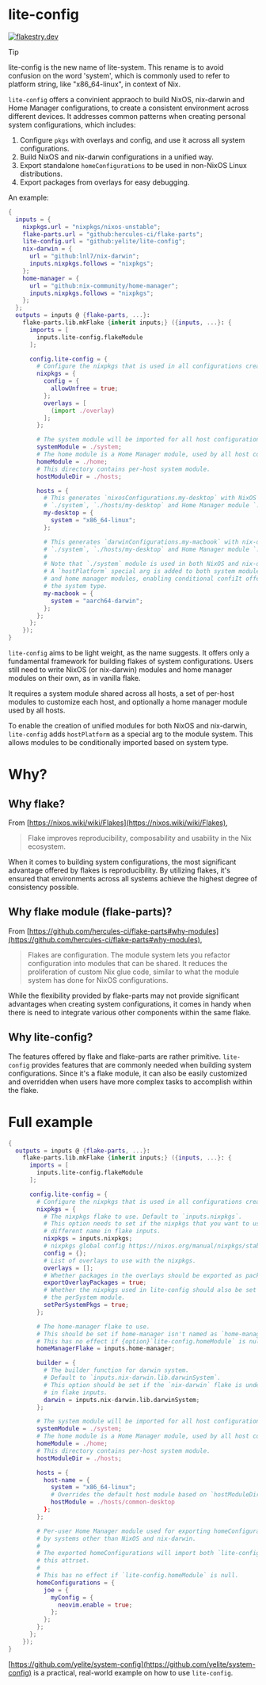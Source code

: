 # lite-config

[![flakestry.dev](https://flakestry.dev/api/badge/flake/github/yelite/lite-config)](https://flakestry.dev/flake/github/yelite/lite-config/0.2.0)

> [!TIP]
> lite-config is the new name of lite-system. This rename is to avoid confusion on the word 'system', 
> which is commonly used to refer to platform string, like "x86_64-linux", in context of Nix.

`lite-config` offers a convinient appraoch to build NixOS, nix-darwin and Home Manager configurations,
to create a consistent environment across different devices. It addresses common patterns
when creating personal system configurations, which includes:

1. Configure `pkgs` with overlays and config, and use it across all system configurations.
2. Build NixOS and nix-darwin configurations in a unified way.
3. Export standalone `homeConfigurations` to be used in non-NixOS Linux distributions.
4. Export packages from overlays for easy debugging.

An example:

```nix
{
  inputs = {
    nixpkgs.url = "nixpkgs/nixos-unstable";
    flake-parts.url = "github:hercules-ci/flake-parts";
    lite-config.url = "github:yelite/lite-config";
    nix-darwin = {
      url = "github:lnl7/nix-darwin";
      inputs.nixpkgs.follows = "nixpkgs";
    };
    home-manager = {
      url = "github:nix-community/home-manager";
      inputs.nixpkgs.follows = "nixpkgs";
    };
  };
  outputs = inputs @ {flake-parts, ...}:
    flake-parts.lib.mkFlake {inherit inputs;} ({inputs, ...}: {
      imports = [
        inputs.lite-config.flakeModule
      ];

      config.lite-config = {
        # Configure the nixpkgs that is used in all configurations created by `lite-config`.
        nixpkgs = {
          config = {
            allowUnfree = true;
          };
          overlays = [
            (import ./overlay)
          ];
        };

        # The system module will be imported for all host configurations.
        systemModule = ./system;
        # The home module is a Home Manager module, used by all host configurations.
        homeModule = ./home;
        # This directory contains per-host system module.
        hostModuleDir = ./hosts;

        hosts = {
          # This generates `nixosConfigurations.my-desktop` with NixOS module
          # `./system`, `./hosts/my-desktop` and Home Manager module `./home`.
          my-desktop = {
            system = "x86_64-linux";
          };

          # This generates `darwinConfigurations.my-macbook` with nix-darwin module
          # `./system`, `./hosts/my-desktop` and Home Manager module `./home`.
          #
          # Note that `./system` module is used in both NixOS and nix-darwin configurations.
          # A `hostPlatform` special arg is added to both system modules
          # and home manager modules, enabling conditional confiIt offers only a fundamental framework for building flakes of system configurations. guration based on
          # the system type.
          my-macbook = {
            system = "aarch64-darwin";
          };
        };
      };
    });
}
```

`lite-config` aims to be light weight, as the name suggests. It offers only a fundamental
framework for building flakes of system configurations. Users still need to write
NixOS (or nix-darwin) modules and home manager modules on their own, as in vanilla flake.

It requires a system module shared across all hosts, a set of per-host modules to
customize each host, and optionally a home manager module used by all hosts.

To enable the creation of unified modules for both NixOS and nix-darwin,
`lite-config` adds `hostPlatform` as a special arg to the module system.
This allows modules to be conditionally imported based on system type.

# Why?

## Why flake?

From [https://nixos.wiki/wiki/Flakes](https://nixos.wiki/wiki/Flakes),

> Flake improves reproducibility, composability and usability in the Nix ecosystem.

When it comes to building system configurations, the most significant advantage
offered by flakes is reproducibility. By utilizing flakes, it's ensured that environments
across all systems achieve the highest degree of consistency possible.

## Why flake module (flake-parts)?

From [https://github.com/hercules-ci/flake-parts#why-modules](https://github.com/hercules-ci/flake-parts#why-modules),

> Flakes are configuration. The module system lets you refactor configuration into modules that can be shared.
> It reduces the proliferation of custom Nix glue code, similar to what the module system has done for NixOS configurations.

While the flexibility provided by flake-parts may not provide significant advantages when
creating system configurations, it comes in handy when there is need to integrate
various other components within the same flake.

## Why lite-config?

The features offered by flake and flake-parts are rather primitive.
`lite-config` provides features that are commonly needed when building system configurations.
Since it's a flake module, it can also be easily customized and overridden when users
have more complex tasks to accomplish within the flake.

# Full example

```nix
{
  outputs = inputs @ {flake-parts, ...}:
    flake-parts.lib.mkFlake {inherit inputs;} ({inputs, ...}: {
      imports = [
        inputs.lite-config.flakeModule
      ];

      config.lite-config = {
        # Configure the nixpkgs that is used in all configurations created by `lite-config`.
        nixpkgs = {
          # The nixpkgs flake to use. Default to `inputs.nixpkgs`.
          # This option needs to set if the nixpkgs that you want to use is under a
          # different name in flake inputs.
          nixpkgs = inputs.nixpkgs;
          # nixpkgs global config https://nixos.org/manual/nixpkgs/stable/#chap-packageconfig
          config = {};
          # List of overlays to use with the nixpkgs.
          overlays = [];
          # Whether packages in the overlays should be exported as packages of this flake.
          exportOverlayPackages = true;
          # Whether the nixpkgs used in lite-config should also be set as the `pkgs` arg for
          # the perSystem module.
          setPerSystemPkgs = true;
        };

        # The home-manager flake to use.
        # This should be set if home-manager isn't named as `home-manager` in flake inputs.
        # This has no effect if {option}`lite-config.homeModule` is null.
        homeManagerFlake = inputs.home-manager;

        builder = {
          # The builder function for darwin system.
          # Default to `inputs.nix-darwin.lib.darwinSystem`.
          # This option should be set if the `nix-darwin` flake is under a different name
          # in flake inputs.
          darwin = inputs.nix-darwin.lib.darwinSystem;
        };

        # The system module will be imported for all host configurations.
        systemModule = ./system;
        # The home module is a Home Manager module, used by all host configurations.
        homeModule = ./home;
        # This directory contains per-host system module.
        hostModuleDir = ./hosts;

        hosts = {
          host-name = {
            system = "x86_64-linux";
            # Overrides the default host module based on `hostModuleDir`.
            hostModule = ./hosts/common-desktop
          };
        };

        # Per-user Home Manager module used for exporting homeConfigurations to be used
        # by systems other than NixOS and nix-darwin.
        #
        # The exported homeConfigurations will import both `lite-config.homeModule` and the value of
        # this attrset.
        #
        # This has no effect if `lite-config.homeModule` is null.
        homeConfigurations = {
          joe = {
            myConfig = {
              neovim.enable = true;
            };
          };
        };
      };
    });
}
```

[https://github.com/yelite/system-config](https://github.com/yelite/system-config) is
a practical, real-world example on how to use `lite-config`.
